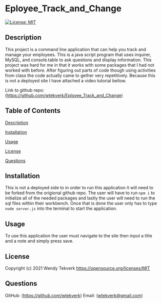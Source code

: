 # Eployee_Track_and_Change

[![License: MIT](https://img.shields.io/badge/License-MIT-yellow.svg)](https://opensource.org/licenses/MIT)
  
## Description
This project is a command line application that can help you track and manage your employees. This is a java script program that uses inquirer, MySQL, and console.table to ask questions and display information. This project was hard for me in that it works with some packages that I had not worked with before. After figuring out parts of code though using activities from class the code actually came to gether very repetitively. Because this is not a deployed site I have attached a video tutorial bellow. 

Link to github repo: (https://github.com/wtekverk/Eployee_Track_and_Change)


## Table of Contents 
  
  [Description](##Description)
  
  [Installation](##Installation)
  
  [Usage](##Usage)
  
  [License](##License)
  
  [Questions](##Questions)
  
  
## Installation
This is not a deployed side to in order to run this application it will need to be forked from the origional github repo. The user will have to run `npm i` to initialize all of the needed packages and lastly the user will need to run the sql files within their workbench. Once that is done the user only has to type `node server.js` into the terminal to start the application. 

## Usage
To use this application the user must navigate to the site then input a title and a note and simply press save. 


## License
Copyright (c) 2021 Wendy Tekverk
https://opensource.org/licenses/MIT

## Questions
  GitHub: (https://github.com/wtekverk)
  Email: (wtekverk@gmail.com)
  
  